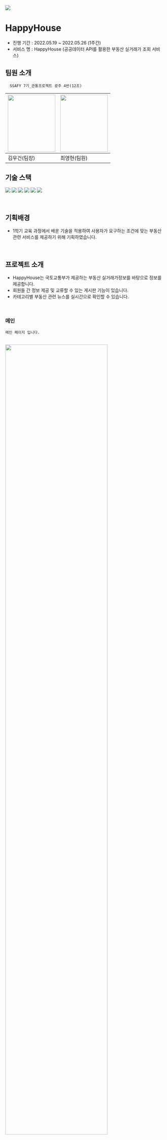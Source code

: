 <img src="https://user-images.githubusercontent.com/55612264/219234046-208af783-d573-43cb-a61b-611c10251184.jpg"/>

# HappyHouse
- 진행 기간 : 2022.05.19 ~ 2022.05.26 (1주간) <br/>
- 서비스 명 : HappyHouse (공공데이터 API를 활용한 부동산 실거래가 조회 서비스)

## 팀원 소개

```
  SSAFY 7기_관통프로젝트 광주 4반(12조)
```
|<img src="https://postfiles.pstatic.net/MjAyMjExMjVfMTIy/MDAxNjY5MzQxODUzMjkw.-QTEbQWvauzLaeFHVXWeSYJyyVkKcNOFRAzeprbHC4Qg.NuH49BbO683PmPl8X9HE-Pf-oEI5L1zPCbxixNxqtTAg.JPEG.junwu19/KakaoTalk_Photo_2022-11-21-11-28-13.jpeg?type=w966" width="150" height="180"/> | <img src="https://user-images.githubusercontent.com/55612264/219229853-20eab2e7-365a-4979-82d2-cc7461f56d8c.png" width="150" height="180"/> |
|-|-|
| 김우건(팀장)|최영현(팀원)|

## 기술 스택

<img src="https://img.shields.io/badge/Spring-6DB33F?style=for-the-badge&logo=Spring&logoColor=white"> <img src="https://img.shields.io/badge/MyBatis-20336B?style=for-the-badge&logo=MyBatis&logoColor=white"> <img src="https://img.shields.io/badge/MySQL-4479A1?style=for-the-badge&logo=MySQL&logoColor=white"> <img src="https://img.shields.io/badge/Vue.js-4FC08D?style=for-the-badge&logo=Vue.js&logoColor=white"> <img src="https://img.shields.io/badge/HTML5-E34F26?style=for-the-badge&logo=HTML5&logoColor=white"> <img src="https://img.shields.io/badge/CSS3-1572B6?style=for-the-badge&logo=CSS3&logoColor=white">

<br>

## 기획배경

- 1학기 교육 과정에서 배운 기술을 적용하여 사용자가 요구하는 조건에 맞는 부동산 관련 서비스를 제공하기 위해 기획하였습니다.

<br>

## 프로젝트 소개

- HappyHouse는 국토교통부가 제공하는 부동산 실거래가정보를 바탕으로 정보를 제공합니다.  <br>
- 회원들 간 정보 제공 및 교류할 수 있는 게시판 기능이 있습니다.  <br>
- 카테고리별 부동산 관련 뉴스를 실시간으로 확인할 수 있습니다. <br>

<br>

### **메인**

```
메인 페이지 입니다.

```

<br>
<img src="https://user-images.githubusercontent.com/55612264/219225409-25d2fbbb-4855-4e63-bf01-5f1428baa1ba.gif" width="80%"/>

<br>

### **회원가입/로그인**

```
회원가입 후 로그인 페이지 입니다.

```

<br>
<img src="https://user-images.githubusercontent.com/55612264/219226155-d2b82464-b4dd-4c69-af55-1f0b24f8e38c.gif" width="80%"/>

<br>

### **게시판**

```
게시판 페이지 입니다. 로그인 이후 사용 가능합니다.

```

<br>
<img src="https://user-images.githubusercontent.com/55612264/219226531-21e5ced9-8473-481a-a760-88dda6ffcf92.gif" width="80%"/>

<br>

### **뉴스**

```
뉴스 페이지 입니다. 카테고리별 관련 부동산 뉴스를 제공합니다.

```

<br>
<img src="https://user-images.githubusercontent.com/55612264/219226854-d746e497-15d3-4ac9-bc8b-7c46b0e7e802.gif" width="80%"/>

<br>

### **부동산 실거래가 정보**

```
부동산 실거래가 안내 페이지 입니다. 조건에 맞는 실거래가 정보를 제공합니다.

```

<br>
<img src="https://user-images.githubusercontent.com/55612264/219227578-7877f227-a063-4055-ad1a-d9f5695531c0.gif" width="80%"/>

<br>

### **관심 목록**

```
관심 목록 페이지 입니다.

```

<br>
<img src="https://user-images.githubusercontent.com/55612264/219228319-9ad0bf21-ecda-4da6-b59c-05806e737c0e.gif" width="80%"/>

<br>

##  산출물

### [설계서](https://github.com/KIMUGEON/happyhouse/blob/7b2146f508e2f886b5556881f725995e67a265ef/%EC%84%A4%EA%B3%84%EC%84%9C.docx)
### [시연영상](https://github.com/KIMUGEON/happyhouse/blob/7b2146f508e2f886b5556881f725995e67a265ef/%EC%8B%9C%EC%97%B0%EC%98%81%EC%83%81.mp4)
### [최종 완료 보고서](https://github.com/KIMUGEON/happyhouse/blob/7b2146f508e2f886b5556881f725995e67a265ef/%EC%B5%9C%EC%A2%85%20%EC%99%84%EB%A3%8C%20%EB%B3%B4%EA%B3%A0%EC%84%9C.pptx)
